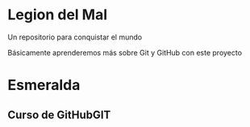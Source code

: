 # Legion del Mal
Un repositorio para conquistar el mundo

Básicamente aprenderemos más sobre Git y GitHub con este proyecto


# Esmeralda


## Curso de GitHubGIT
